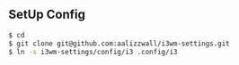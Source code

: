 ## SetUp Config

```bash
$ cd 
$ git clone git@github.com:aalizzwall/i3wm-settings.git
$ ln -s i3wm-settings/config/i3 .config/i3
```
